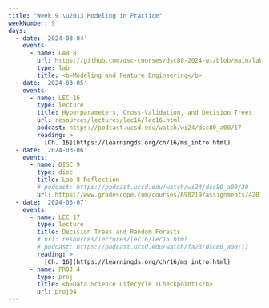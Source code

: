 ```yaml
---
title: "Week 9 \u2013 Modeling in Practice"
weekNumber: 9
days:
  - date: '2024-03-04'
    events:
      - name: LAB 8
        url: https://github.com/dsc-courses/dsc80-2024-wi/blob/main/labs/lab08/lab.ipynb
        type: lab
        title: <b>Modeling and Feature Engineering</b>
  - date: '2024-03-05'
    events:
      - name: LEC 16
        type: lecture
        title: Hyperparameters, Cross-Validation, and Decision Trees
        url: resources/lectures/lec16/lec16.html
        podcast: https://podcast.ucsd.edu/watch/wi24/dsc80_a00/17
        reading: >
          [Ch. 16](https://learningds.org/ch/16/ms_intro.html)
  - date: '2024-03-06'
    events:
      - name: DISC 9
        type: disc
        title: Lab 8 Reflection
        # podcast: https://podcast.ucsd.edu/watch/wi24/dsc80_a00/29
        url: https://www.gradescope.com/courses/698219/assignments/4201725/
  - date: '2024-03-07'
    events:
      - name: LEC 17
        type: lecture
        title: Decision Trees and Random Forests
        # url: resources/lectures/lec16/lec16.html
        # podcast: https://podcast.ucsd.edu/watch/fa23/dsc80_a00/17
        reading: >
          [Ch. 16](https://learningds.org/ch/16/ms_intro.html)
      - name: PROJ 4
        type: proj
        title: <b>Data Science Lifecycle (Checkpoint)</b>
        url: proj04
---
```

